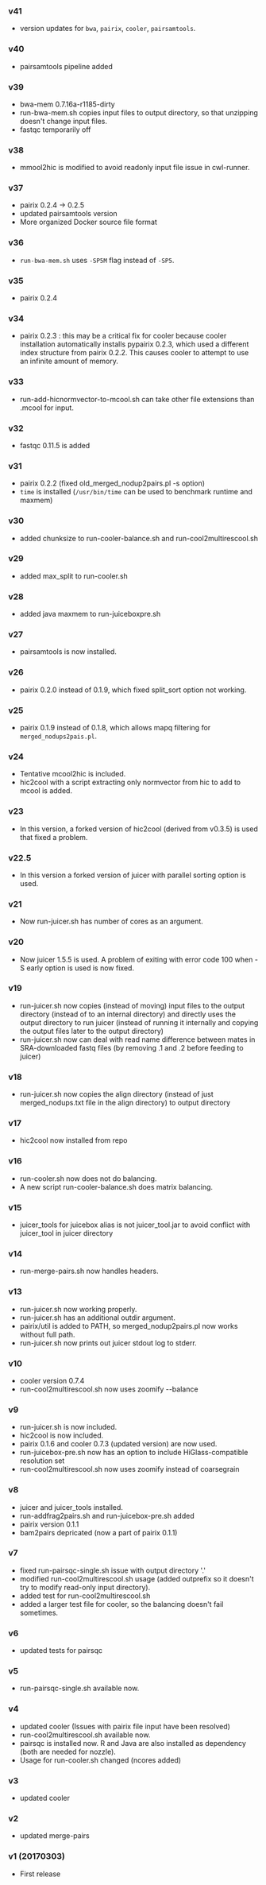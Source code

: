 ### v41
* version updates for `bwa`, `pairix`, `cooler`, `pairsamtools`.

### v40
* pairsamtools pipeline added

### v39
* bwa-mem 0.7.16a-r1185-dirty
* run-bwa-mem.sh copies input files to output directory, so that unzipping doesn't change input files.
* fastqc temporarily off

### v38
* mmool2hic is modified to avoid readonly input file issue in cwl-runner.

### v37
* pairix 0.2.4 -> 0.2.5
* updated pairsamtools version
* More organized Docker source file format

### v36
* `run-bwa-mem.sh` uses `-SP5M` flag instead of `-SP5`.

### v35
* pairix 0.2.4

### v34
* pairix 0.2.3 : this may be a critical fix for cooler because cooler installation automatically installs pypairix 0.2.3, which used a different index structure from pairix 0.2.2. This causes cooler to attempt to use an infinite amount of memory.

### v33
* run-add-hicnormvector-to-mcool.sh can take other file extensions than .mcool for input.

### v32
* fastqc 0.11.5 is added

### v31
* pairix 0.2.2 (fixed old_merged_nodup2pairs.pl -s option)
* `time` is installed (`/usr/bin/time` can be used to benchmark runtime and maxmem)

### v30
* added chunksize to run-cooler-balance.sh and run-cool2multirescool.sh

### v29
* added max_split to run-cooler.sh

### v28
* added java maxmem to run-juiceboxpre.sh

### v27
* pairsamtools is now installed.

### v26
* pairix 0.2.0 instead of 0.1.9, which fixed split_sort option not working.

### v25
* pairix 0.1.9 instead of 0.1.8, which allows mapq filtering for `merged_nodups2pais.pl`.

### v24
* Tentative mcool2hic is included.
* hic2cool with a script extracting only normvector from hic to add to mcool is added.

### v23
* In this version, a forked version of hic2cool (derived from v0.3.5) is used that fixed a problem.

### v22.5
* In this version a forked version of juicer with parallel sorting option is used.

### v21
* Now run-juicer.sh has number of cores as an argument.

### v20
* Now juicer 1.5.5 is used. A problem of exiting with error code 100 when -S early option is used is now fixed.

### v19
* run-juicer.sh now copies (instead of moving) input files to the output directory (instead of to an internal directory) and directly uses the output directory to run juicer (instead of running it internally and copying the output files later to the output directory)
* run-juicer.sh now can deal with read name difference between mates in SRA-downloaded fastq files (by removing .1 and .2 before feeding to juicer)

### v18
* run-juicer.sh now copies the align directory (instead of just merged_nodups.txt file in the align directory) to output directory

### v17
* hic2cool now installed from repo

### v16
* run-cooler.sh now does not do balancing.
* A new script run-cooler-balance.sh does matrix balancing.

### v15
* juicer_tools for juicebox alias is not juicer_tool.jar to avoid conflict with juicer_tool in juicer directory

### v14
* run-merge-pairs.sh now handles headers.

### v13
* run-juicer.sh now working properly.
* run-juicer.sh has an additional outdir argument.
* pairix/util is added to PATH, so merged_nodup2pairs.pl now works without full path.
* run-juicer.sh now prints out juicer stdout log to stderr.

### v10
* cooler version 0.7.4
* run-cool2multirescool.sh now uses zoomify --balance

### v9
* run-juicer.sh is now included.
* hic2cool is now included.
* pairix 0.1.6 and cooler 0.7.3 (updated version) are now used.
* run-juicebox-pre.sh now has an option to include HiGlass-compatible resolution set
* run-cool2multirescool.sh now uses zoomify instead of coarsegrain

### v8
* juicer and juicer_tools installed.
* run-addfrag2pairs.sh and run-juicebox-pre.sh added 
* pairix version 0.1.1
* bam2pairs depricated (now a part of pairix 0.1.1)

### v7
* fixed run-pairsqc-single.sh issue with output directory '.'
* modified run-cool2multirescool.sh usage (added outprefix so it doesn't try to modify read-only input directory).
* added test for run-cool2multirescool.sh
* added a larger test file for cooler, so the balancing doesn't fail sometimes.

### v6
* updated tests for pairsqc

### v5
* run-pairsqc-single.sh available now.

### v4
* updated cooler (Issues with pairix file input have been resolved)
* run-cool2multirescool.sh available now.
* pairsqc is installed now. R and Java are also installed as dependency (both are needed for nozzle).
* Usage for run-cooler.sh changed (ncores added)

### v3
* updated cooler

### v2
* updated merge-pairs

### v1 (20170303)
* First release

